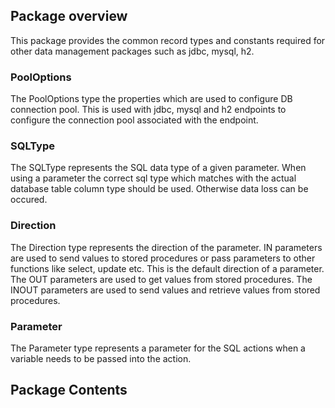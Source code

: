 ## Package overview

This package provides the common record types and constants required for other data management packages such as jdbc, mysql, h2. 

### PoolOptions 

The PoolOptions type the properties which are used to configure DB connection pool. This is used with jdbc, mysql and h2 endpoints to configure the connection pool associated with the endpoint.

### SQLType

The SQLType represents the SQL data type of a given parameter. When using a parameter the correct sql type which matches with the actual database table column type should be used. Otherwise data loss can be occured.

### Direction

The Direction type represents the direction of the parameter. IN parameters are used to send values to stored procedures or pass parameters to other functions like select, update etc. This is the default direction of a parameter. The OUT parameters are used to get values from stored procedures. The INOUT parameters are used to send values and retrieve values from stored procedures. 

### Parameter

The Parameter type represents a parameter for the SQL actions when a variable needs to be passed into the action.

## Package Contents